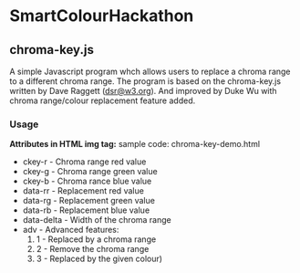 # SmartColourHackathon

## chroma-key.js 

A simple Javascript program whch allows users to replace a chroma range to a different chroma range. The program is based on the chroma-key.js written by Dave Raggett (<dsr@w3.org>). And improved by Duke Wu with chroma range/colour replacement feature added.

### Usage

**Attributes in HTML img tag:**
sample code: chroma-key-demo.html

  * ckey-r - Chroma range red value
  * ckey-g - Chroma range green value
  * ckey-b - Chroma rance blue value
  * data-rr - Replacement red value
  * data-rg - Replacement green value
  * data-rb - Replacement blue value
  * data-delta - Width of the chroma range
  * adv - Advanced features:
    1. 1 - Replaced by a chroma range
    2. 2 - Remove the chroma range
    3. 3 - Replaced by the given colour)

